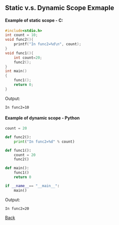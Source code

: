 ## Static v.s. Dynamic Scope Exmaple

#### Example of static scope - C:
```c
#include<stdio.h>
int count = 10;
void func2(){
    printf("In func2=%d\n", count);
}
void func1(){
    int count=20;
    func2();
}
int main()
{
    func1();
    return 0;
}
```
Output:
```
In func2=10
```

#### Example of dynamic scope - Python
```py
count = 20

def func2():
    print("In func2=%d" % count)

def func1():
    count = 20
    func2()

def main():
    func1()
    return 0

if __name__== "__main__":
    main()
```

Output:
```
In func2=20
```

[Back](./)

